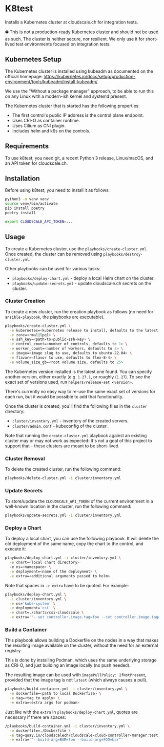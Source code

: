 K8test
======

Installs a Kubernetes cluster at cloudscale.ch for integration tests.

⛔️ This is not a production-ready Kubernetes cluster and should not be used as such. The cluster is neither secure, nor resilient. We only use it for short-lived test environments focused on integration tests.

## Kubernetes Setup

The Kubernetes cluster is installed using kubeadm as documented on the official homepage: https://kubernetes.io/docs/setup/production-environment/tools/kubeadm/install-kubeadm/

We use the "Without a package manager" approach, to be able to run this on any Linux with a modern-ish kernel and systemd present.

The Kubernetes cluster that is started has the following properties:

- The first control's public IP address is the control plane endpoint.
- Uses CRI-O as container runtime.
- Uses Cilium as CNI plugin.
- Includes helm and k9s on the controls.

## Requirements

To use k8test, you need git, a recent Python 3 release, Linux/macOS, and an API token for cloudscale.ch.

## Installation

Before using k8test, you need to install it as follows:

```bash
python3 -m venv venv
source venv/bin/activate
pip install poetry
poetry install

export CLOUDSCALE_API_TOKEN=...
```

## Usage

To create a Kubernetes cluster, use the `playbooks/create-cluster.yml`. Once created, the cluster can be removed using `playbooks/destroy-cluster.yml`.

Other playbooks can be used for various tasks:

- `playbooks/deploy-chart.yml` - deploy a local Helm chart on the cluster.
- `playbooks/update-secrets.yml` - update cloudscale.ch secrets on the cluster.

### Cluster Creation

To create a new cluster, run the creation playbook as follows (no need for `ansible-playbook`, the playbooks are executable).

```bash
playbooks/create-cluster.yml \
  -e kubernetes=<kubernetes release to install, defaults to the latest one> \
  -e zone=<rma1|lpg1> \
  -e ssh_key=<path-to-public-ssh-key> \
  -e control_count=<number of controls, defaults to 1> \
  -e worker_count=<number of workers, defaults to 2> \
  -e image=<image slug to use, defaults to ubuntu-22.04> \
  -e flavor=<flavor to use, defaults to flex-8-4> \
  -e volume_size_gb=<root volume size, defaults to 25>
```

The Kubernetes version installed is the latest one found. You can specify another version, either exactly (e.g. `1.27.1`, or roughly (`1.27`). To see the exact set of versions used, run `helpers/release-set <version>`.

There's currently no easy way to re-use the same exact set of versions for each run, but it would be possible to add that functionality.

Once the cluster is created, you'll find the following files in the `cluster` directory:

- `cluster/inventory.yml` - inventory of the created servers.
- `cluster/admin.conf` - kubeconfig of the cluster.

Note that running the `create-cluster.yml` playbook against an existing cluster may or may not work as expected: It's not a goal of this project to support that - these clusters are meant to be short-lived.

### Cluster Removal

To delete the created cluster, run the following command:

```bash
playbooks/delete-cluster.yml -i cluster/inventory.yml
```

### Update Secrets

To store/update the `CLOUDSCALE_API_TOKEN` of the current environment in a well-known location in the cluster, run the following command:

```bash
playbooks/update-secrets.yml -i cluster/inventory.yml
```

### Deploy a Chart

To deploy a local chart, you can use the following playbook. It will delete the old deployment of the same name, copy the chart to the control, and execute it:

```bash
playbooks/deploy-chart.yml -i cluster/inventory.yml \
  -e chart=<local chart directory>
  -e ns=<namespace> \
  -e deployment=<name of the deployment> \
  -e extra=<additional arguments passed to helm>
```

Note that spaces in `-e extra` have to be quoted. For example:

```bash
playbooks/deploy-chart.yml \
  -i cluster/inventory.yml \
  -e ns='kube-system' \
  -e deployment='csi' \
  -e chart=./charts/csi-cloudscale \
  -e extra='"--set controller.image.tag=foo --set controller.image.tag=foo"'
```

### Build a Container

This playbook allows building a Dockerfile on the nodes in a way that makes the resulting image available on the cluster, without the need for an external registry.

This is done by installing Podman, which uses the same underlying storage as CRI-O, and just building an image locally (no push needed).

The resulting image can be used with `imagePullPolicy: IfNotPresent`, provided that the image tag is not `latest` (which always causes a pull).

```bash
playbooks/build-container.yml -i cluster/inventory.yml \
  -e dockerfile=<path to local Dockerfile> \
  -e tag=<tag to apply> \
  -e extra=<extra args for podman>
```

Just like with the `extra` in `playbooks/deploy-chart.yml`, quotes are necessary if there are spaces:

```bash
/playbooks/build-container.yml -i cluster/inventory.yml \
  -e dockerfile=./Dockerfile \
  -e tag=quay.io/cloudscalech/cloudscale-cloud-controller-manager:test \
  -e extra='"--build-arg=BAR=foo --build-arg=FOO=bar"'
```
